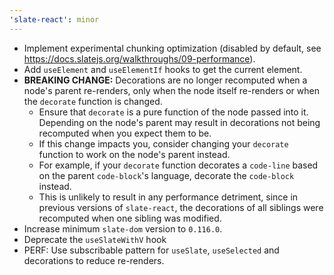 ```yaml
---
'slate-react': minor
---
```


- Implement experimental chunking optimization (disabled by default, see https://docs.slatejs.org/walkthroughs/09-performance).
- Add `useElement` and `useElementIf` hooks to get the current element.
- **BREAKING CHANGE:** Decorations are no longer recomputed when a node's parent re-renders, only when the node itself re-renders or when the `decorate` function is changed.
  - Ensure that `decorate` is a pure function of the node passed into it. Depending on the node's parent may result in decorations not being recomputed when you expect them to be.
  - If this change impacts you, consider changing your `decorate` function to work on the node's parent instead.
  - For example, if your `decorate` function decorates a `code-line` based on the parent `code-block`'s language, decorate the `code-block` instead.
  - This is unlikely to result in any performance detriment, since in previous versions of `slate-react`, the decorations of all siblings were recomputed when one sibling was modified.
- Increase minimum `slate-dom` version to `0.116.0`.
- Deprecate the `useSlateWithV` hook
- PERF: Use subscribable pattern for `useSlate`, `useSelected` and decorations to reduce re-renders.
